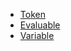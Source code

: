 * [Token](reference/v/0.2.1/core/definitions/Token)
* [Evaluable](reference/v/0.2.1/core/definitions/Evaluable)
* [Variable](reference/v/0.2.1/core/definitions/Variable)

